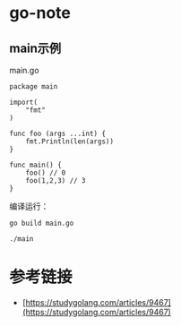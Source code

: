 # go-note



## main示例

main.go
```
package main

import(
    "fmt"
)

func foo (args ...int) {
    fmt.Println(len(args))
}

func main() {
    foo() // 0
    foo(1,2,3) // 3
}
```

编译运行：
```
go build main.go

./main
```

# 参考链接

- [https://studygolang.com/articles/9467](https://studygolang.com/articles/9467)
